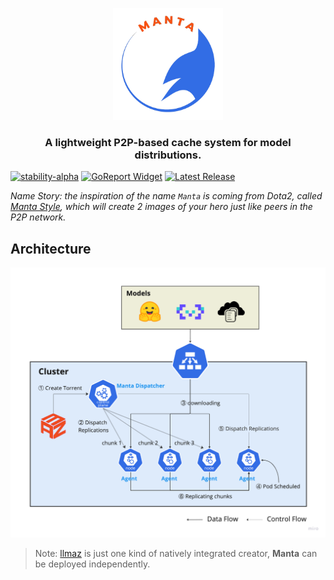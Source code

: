 <p align="center">
  <picture>
    <source media="(prefers-color-scheme: dark)" srcset="https://raw.githubusercontent.com/inftyai/manta/main/docs/assets/logo.png">
    <img alt="llmaz" src="https://raw.githubusercontent.com/inftyai/manta/main/docs/assets/logo.png" width="35%">
  </picture>
</p>

<h3 align="center">
A lightweight P2P-based cache system for model distributions.
</h3>

[![stability-alpha](https://img.shields.io/badge/stability-alpha-f4d03f.svg)](https://github.com/mkenney/software-guides/blob/master/STABILITY-BADGES.md#alpha)
[![GoReport Widget]][GoReport Status]
[![Latest Release](https://img.shields.io/github/v/release/inftyai/manta?include_prereleases)](https://github.com/inftyai/manta/releases/latest)

[GoReport Widget]: https://goreportcard.com/badge/github.com/inftyai/manta
[GoReport Status]: https://goreportcard.com/report/github.com/inftyai/manta

_Name Story: the inspiration of the name `Manta` is coming from Dota2, called [Manta Style](https://liquipedia.net/dota2/Manta_Style), which will create 2 images of your hero just like peers in the P2P network._


## Architecture

![architecture](./docs/assets/arch.png)

> Note: [llmaz](https://github.com/InftyAI/llmaz) is just one kind of natively integrated creator, **Manta** can be deployed independently.
